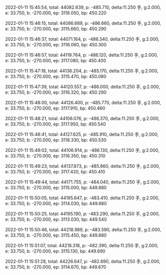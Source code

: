 2022-01-11 15:45:54, total: 44082.639, p: -485.710, delta:11.250 手, g:2.000, e: 33.750, b: -270.000, ep: 3116.050, bp: 450.220

2022-01-11 15:46:15, total: 44086.689, p: -486.660, delta:11.250 手, g:2.000, e: 33.750, b: -270.000, ep: 3115.660, bp: 450.290

2022-01-11 15:46:37, total: 44071.164, p: -486.340, delta:11.250 手, g:2.000, e: 33.750, b: -270.000, ep: 3116.060, bp: 450.300

2022-01-11 15:46:57, total: 44119.764, p: -486.120, delta:11.250 手, g:2.000, e: 33.750, b: -270.000, ep: 3117.080, bp: 450.400

2022-01-11 15:47:18, total: 44136.204, p: -485.170, delta:11.250 手, g:2.000, e: 33.750, b: -270.000, ep: 3115.470, bp: 450.080

2022-01-11 15:47:39, total: 44120.557, p: -486.000, delta:11.250 手, g:2.000, e: 33.750, b: -270.000, ep: 3116.320, bp: 450.290

2022-01-11 15:48:00, total: 44126.400, p: -485.770, delta:11.250 手, g:2.000, e: 33.750, b: -270.000, ep: 3117.910, bp: 450.460

2022-01-11 15:48:21, total: 44106.076, p: -486.370, delta:11.250 手, g:2.000, e: 33.750, b: -270.000, ep: 3117.950, bp: 450.540

2022-01-11 15:48:41, total: 44127.625, p: -485.910, delta:11.250 手, g:2.000, e: 33.750, b: -270.000, ep: 3118.330, bp: 450.530

2022-01-11 15:49:02, total: 44106.914, p: -486.130, delta:11.250 手, g:2.000, e: 33.750, b: -270.000, ep: 3116.350, bp: 450.310

2022-01-11 15:49:23, total: 44137.873, p: -485.860, delta:11.250 手, g:2.000, e: 33.750, b: -270.000, ep: 3117.420, bp: 450.410

2022-01-11 15:49:44, total: 44171.755, p: -484.040, delta:11.250 手, g:2.000, e: 33.750, b: -270.000, ep: 3115.000, bp: 449.880

2022-01-11 15:50:05, total: 44195.647, p: -483.410, delta:11.250 手, g:2.000, e: 33.750, b: -270.000, ep: 3114.030, bp: 449.680

2022-01-11 15:50:25, total: 44195.190, p: -483.290, delta:11.250 手, g:2.000, e: 33.750, b: -270.000, ep: 3113.030, bp: 449.540

2022-01-11 15:50:46, total: 44218.989, p: -483.590, delta:11.250 手, g:2.000, e: 33.750, b: -270.000, ep: 3115.450, bp: 449.880

2022-01-11 15:51:07, total: 44218.318, p: -482.390, delta:11.250 手, g:2.000, e: 33.750, b: -270.000, ep: 3115.130, bp: 449.690

2022-01-11 15:51:28, total: 44226.647, p: -482.690, delta:11.250 手, g:2.000, e: 33.750, b: -270.000, ep: 3114.670, bp: 449.670